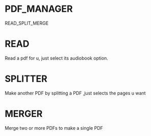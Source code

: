 # PDF_MANAGER
 READ_SPLIT_MERGE

# READ
Read a pdf for u, just select its audiobook option.

# SPLITTER
Make another PDF by splitting a PDF ,just selects the pages u want

# MERGER
Merge two or more PDFs to make a single PDF
